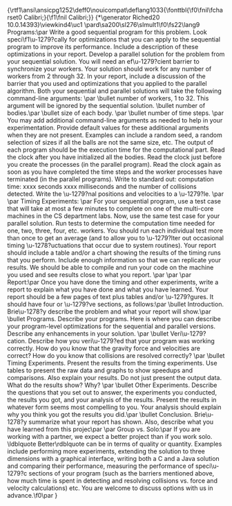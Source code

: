 {\rtf1\ansi\ansicpg1252\deff0\nouicompat\deflang1033{\fonttbl{\f0\fnil\fcharset0 Calibri;}{\f1\fnil Calibri;}}
{\*\generator Riched20 10.0.14393}\viewkind4\uc1 
\pard\sa200\sl276\slmult1\f0\fs22\lang9 Programs:\par
Write a good sequential program for this problem. Look speci\f1\u-1279?cally for optimizations that you can apply to the sequential program to improve its performance. Include a description of these optimizations in your report. Develop a parallel solution for the problem from your sequential solution. You will need an ef\u-1279?cient barrier to synchronize your workers. Your solution should work for any number of workers from 2 through 32. In your report, include a discussion of the barrier that you used and optimizations that you applied to the parallel algorithm. Both your sequential and parallel solutions will take the following command-line arguments: \par
\bullet  number of workers, 1 to 32. This argument will be ignored by the sequential solution. \bullet  number of bodies.\par
 \bullet  size of each body. \par
\bullet  number of time steps. \par
You may add additional command-line arguments as needed to help in your experimentation. Provide default values for these additional arguments when they are not present. Examples can include a random seed, a random selection of sizes if all the balls are not the same size, etc. The output of each program should be the execution time for the computational part. Read the clock after you have initialized all the bodies. Read the clock just before you create the processes (in the parallel program). Read the clock again as soon as you have completed the time steps and the worker processes have terminated (in the parallel programs). Write to standard out: computation time: xxxx seconds xxxx milliseconds and the number of collisions detected. Write the \u-1279?nal positions and velocities to a \u-1279?le. \par
\par
Timing Experiments: \par
For your sequential program, use a test case that will take at most a few minutes to complete on one of the multi-core machines in the CS department labs. Now, use the same test case for your parallel solution. Run tests to determine the computation time needed for one, two, three, four, etc. workers. You should run each individual test more than once to get an average (and to allow you to \u-1279?lter out occasional timing \u-1278?uctuations that occur due to system routines). Your report should include a table and/or a chart showing the results of the timing runs that you perform. Include enough information so that we can replicate your results. We should be able to compile and run your code on the machine you used and see results close to what you report. \par
\par
\par
Report:\par
 Once you have done the timing and other experiments, write a report to explain what you have done and what you have learned. Your report should be a few pages of text plus tables and/or \u-1279?gures. It should have four or \u-1279?ve sections, as follows:\par
 \bullet  Introduction. Brie\u-1278?y describe the problem and what your report will show.\par
 \bullet  Programs. Describe your programs. Here is where you can describe your program-level optimizations for the sequential and parallel versions. Describe any enhancements in your solution. \par
\bullet  Veri\u-1279?cation. Describe how you veri\u-1279?ed that your program was working correctly. How do you know that the gravity force and velocities are correct? How do you know that collisions are resolved correctly? \par
\bullet  Timing Experiments. Present the results from the timing experiments. Use tables to present the raw data and graphs to show speedups and comparisons. Also explain your results. Do not just present the output data. What do the results show? Why? \par
\bullet  Other Experiments. Describe the questions that you set out to answer, the experiments you conducted, the results you got, and your analysis of the results. Present the results in whatever form seems most compelling to you. Your analysis should explain why you think you got the results you did.\par
 \bullet  Conclusion. Brie\u-1278?y summarize what your report has shown. Also, describe what you have learned from this projec\par
\par
Group vs. Solo:\par
 If you are working with a partner, we expect a better project than if you work solo. \ldblquote Better\rdblquote  can be in terms of quality or quantity. Examples include performing more experiments, extending the solution to three dimensions with a graphical interface, writing both a C and a Java solution and comparing their performance, measuring the performance of speci\u-1279?c sections of your program (such as the barriers mentioned above, how much time is spent in detecting and resolving collisions vs. force and velocity calculations) etc. You are welcome to discuss options with us in advance.\f0\par
}
 